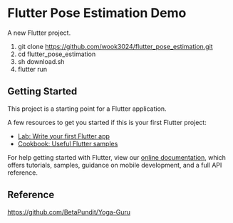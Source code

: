 # Flutter Pose Estimation Demo

A new Flutter project.

1. git clone https://github.com/wook3024/flutter_pose_estimation.git
2. cd flutter_pose_estimation
3. sh download.sh
4. flutter run

## Getting Started

This project is a starting point for a Flutter application.

A few resources to get you started if this is your first Flutter project:

- [Lab: Write your first Flutter app](https://flutter.dev/docs/get-started/codelab)
- [Cookbook: Useful Flutter samples](https://flutter.dev/docs/cookbook)

For help getting started with Flutter, view our
[online documentation](https://flutter.dev/docs), which offers tutorials,
samples, guidance on mobile development, and a full API reference.

## Reference

https://github.com/BetaPundit/Yoga-Guru
